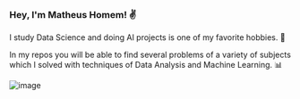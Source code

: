 ### Hey, I'm Matheus Homem! ✌

I study Data Science and doing AI projects is one of my favorite hobbies. 🤖

In my repos you will be able to find several problems of a variety of subjects which I solved with techniques of Data Analysis and Machine Learning. 📊

![image](https://img.shields.io/badge/LinkedIn-0077B5?style=for-the-badge&logo=linkedin&logoColor=white)
